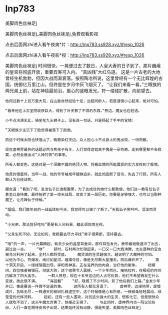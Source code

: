 # lnp783
美脚肉色丝袜足j

美脚肉色丝袜足j_美脚肉色丝袜足j,免费观看影视

点击后面网zhi进入看午夜爽*片：http://lnp783.ss928.xyz/#resp_1026

点击后面网zhi进入看午夜影*视：http://lnp783.ss928.xyz/#resp_1026

美脚肉色丝袜足j    时间很快，一晃便过去了数日，人皇大寿的日子到了，那片巍峨的皇宫将彻底开放，重要宾客可入内。    “真凶残”大红鸟道。    这是一片古老的大地曾经生机勃勃，但因大战而渐衰落。按照陶冶所说，这里曾经有一个无比辉煌的古国，统御亿万里江山，但终是在岁月中灰飞烟灭了。    “让我们来看一看。”三眼族的两兄弟上前，站在神毯最前沿，眉心的竖眼发光。符一缕缕扩散，向前望去。

    他闯过数十上百万里大荒，在山脉自然经验十足，远超同龄人，若是谨慎小心起来，绝对可怕。

    “看来他在上古圣院收获巨大，得到了补天教了不得的东西。”旁边，魔女也在轻语。

    小不点冷漠无比，骑坐在九头狮子上，没有说一句话，只是扬起了手中的宝镜:

    ”天眼族少主沉下了脸觉得被落下了颜面。

    而这个时候太阳也快落山了，晚霞染红天边，众人担心小不点身上的鬼出现，一哄而散。

    现在虚神界最热的话题必然与熊孩子有关，人们觉得这娃真不愧是一朵奇葩，走到哪里都不会寂寞，必然会做出点“人神共愤”的事来。

    所有人都变色，这绝对是一个深藏不露的绝顶人物，将搬血境的所能展现的实力发挥到了极境。

    他真的很震惊，当年一战，他的爷爷被成年貔貅追杀，就此彻底断了音讯，失去了行踪，所有人都认为已经战死。

    魔女道：“看到了吧，圣洁仙子比谁都腹黑，为了达成目的她什么都敢做，他们这一教有位仙子甚至以身侍魔，最终扭转了某一惊天战局，改变了某一段历史。你要是足够强大，也可以当那种魔王，让月婵仙子侍候。”

    “姐姐，我们数年前的一战延续到今天，我觉得可以做个了断了。”天狐仙子笑吟吟，活泼而灵动。

    “小兄弟，那法旨好吃吗”更是有人问石昊，藉此调侃雨王府。

    “父亲生死不知，无论如何，我都要去尽力寻找”男子很果断，坚持要去。

    “嗡”的一声，一片光幕腾起，紫衣少女的晶莹耳垂间，那件耳坠发光，裹带着她极速冲了出去，避过这一击。    “咻”    顿时，石村再次忙碌起来，一口又一口大鼎沸腾，太古遗种的宝血被充分利用了起来，全村人都将受益。    魔灵湖的生灵越强大，越说明了大魔神的可怕。    以他为中心，符爆发，绚烂如星河，璀璨夺目，像是无尽颗大星撞击，而后爆炸开了。    第十洞天开启，一缕缕瑞霞出现，祥和而神圣，正在滋养的他肉身，治疗他的躯体。    眨眼间，四位强者被镇压，彻底大败，这个结果令人震撼，一个少年而已，摧枯拉朽，在极短的时间内解决了四大高手。    一群人愤怒，现在十五爷这边的人占尽优势，他们不希望再发生什么变故，故此很不满。    “海蓝髓”    “好，耽搁了不少时间，斩了他后我们上路。”金发少年开口，像是要说一件微不足道的事。    这所有人都无言语了。    虚神界，边缘地带，废墟成片，瓦砾无尽，一株通天的柳树扎根虚空中，这个时候像是心有所感，一根柳条轻轻展动，绿莹莹的光辉流转。    起初，还有一些人围攻，对抗这头强大的生灵，想炼化它，但是很快众人就吃不消了，这头牛魔太厉害了，快接近王侯了。    与此同时，虚神界内也一阵议论纷纷，人们一直在期待皮孩子出现，结果始终没有动静，很是失望。美脚肉色丝袜足j
